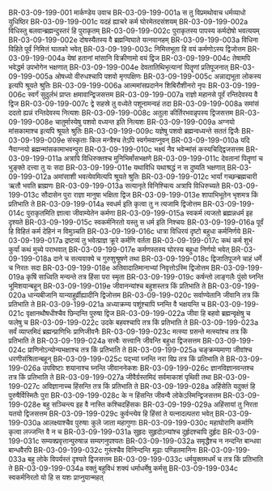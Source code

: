 BR-03-09-199-001	मार्कण्डेय उवाच
BR-03-09-199-001a	स तु विप्रमथोवाच धर्मव्याधो युधिष्ठिर
BR-03-09-199-001c	यदहं ह्याचरे कर्म घोरमेतदसंशयम्
BR-03-09-199-002a	विधिस्तु बलवान्ब्रह्मन्दुस्तरं हि पुराकृतम्
BR-03-09-199-002c	पुराकृतस्य पापस्य कर्मदोषो भवत्ययम्
BR-03-09-199-002e	दोषस्यैतस्य वै ब्रह्मन्विघाते यत्नवानहम्
BR-03-09-199-003a	विधिना विहिते पूर्वं निमित्तं घातको भवेत्
BR-03-09-199-003c	निमित्तभूता हि वयं कर्मणोऽस्य द्विजोत्तम
BR-03-09-199-004a	येषां हतानां मांसानि विक्रीणामो वयं द्विज
BR-03-09-199-004c	तेषामपि भवेद्धर्म उपभोगेन भक्षणात्
BR-03-09-199-004e	देवतातिथिभृत्यानां पितॄणां प्रतिपूजनात्
BR-03-09-199-005a	ओषध्यो वीरुधश्चापि पशवो मृगपक्षिणः
BR-03-09-199-005c	अन्नाद्यभूता लोकस्य इत्यपि श्रूयते श्रुतिः
BR-03-09-199-006a	आत्ममांसप्रदानेन शिबिरौशीनरो नृपः
BR-03-09-199-006c	स्वर्गं सुदुर्लभं प्राप्तः क्षमावान्द्विजसत्तम
BR-03-09-199-007a	राज्ञो महानसे पूर्वं रन्तिदेवस्य वै द्विज
BR-03-09-199-007c	द्वे सहस्रे तु वध्येते पशूनामन्वहं तदा
BR-03-09-199-008a	समांसं ददतो ह्यन्नं रन्तिदेवस्य नित्यशः
BR-03-09-199-008c	अतुला कीर्तिरभवन्नृपस्य द्विजसत्तम
BR-03-09-199-008e	चातुर्मास्येषु पशवो वध्यन्त इति नित्यशः
BR-03-09-199-009a	अग्नयो मांसकामाश्च इत्यपि श्रूयते श्रुतिः
BR-03-09-199-009c	यज्ञेषु पशवो ब्रह्मन्वध्यन्ते सततं द्विजैः
BR-03-09-199-009e	संस्कृताः किल मन्त्रैश्च तेऽपि स्वर्गमवाप्नुवन्
BR-03-09-199-010a	यदि नैवाग्नयो ब्रह्मन्मांसकामाभवन्पुरा
BR-03-09-199-010c	भक्ष्यं नैव भवेन्मांसं कस्यचिद्द्विजसत्तम
BR-03-09-199-011a	अत्रापि विधिरुक्तश्च मुनिभिर्मांसभक्षणे
BR-03-09-199-011c	देवतानां पितॄणां च भुङ्क्ते दत्त्वा तु यः सदा
BR-03-09-199-011e	यथाविधि यथाश्रद्धं न स दुष्यति भक्षणात्
BR-03-09-199-012a	अमांसाशी भवत्येवमित्यपि श्रूयते श्रुतिः
BR-03-09-199-012c	भार्यां गच्छन्ब्रह्मचारी ऋतौ भवति ब्राह्मणः
BR-03-09-199-013a	सत्यानृते विनिश्चित्य अत्रापि विधिरुच्यते
BR-03-09-199-013c	सौदासेन पुरा राज्ञा मानुषा भक्षिता द्विज
BR-03-09-199-013e	शापाभिभूतेन भृशमत्र किं प्रतिभाति ते
BR-03-09-199-014a	स्वधर्म इति कृत्वा तु न त्यजामि द्विजोत्तम
BR-03-09-199-014c	पुराकृतमिति ज्ञात्वा जीवाम्येतेन कर्मणा
BR-03-09-199-015a	स्वकर्म त्यजतो ब्रह्मन्नधर्म इह दृश्यते
BR-03-09-199-015c	स्वकर्मनिरतो यस्तु स धर्म इति निश्चयः
BR-03-09-199-016a	पूर्वं हि विहितं कर्म देहिनं न विमुञ्चति
BR-03-09-199-016c	धात्रा विधिरयं दृष्टो बहुधा कर्मनिर्णये
BR-03-09-199-017a	द्रष्टव्यं तु भवेत्प्राज्ञ क्रूरे कर्मणि वर्तता
BR-03-09-199-017c	कथं कर्म शुभं कुर्यां कथं मुच्ये पराभवात्
BR-03-09-199-017e	कर्मणस्तस्य घोरस्य बहुधा निर्णयो भवेत्
BR-03-09-199-018a	दाने च सत्यवाक्ये च गुरुशुश्रूषणे तथा
BR-03-09-199-018c	द्विजातिपूजने चाहं धर्मे च निरतः सदा
BR-03-09-199-018e	अतिवादातिमानाभ्यां निवृत्तोऽस्मि द्विजोत्तम
BR-03-09-199-019a	कृषिं साध्विति मन्यन्ते तत्र हिंसा परा स्मृता
BR-03-09-199-019c	कर्षन्तो लाङ्गलैः पुंसो घ्नन्ति भूमिशयान्बहून्
BR-03-09-199-019e	जीवानन्यांश्च बहुशस्तत्र किं प्रतिभाति ते
BR-03-09-199-020a	धान्यबीजानि यान्याहुर्व्रीह्यादीनि द्विजोत्तम
BR-03-09-199-020c	सर्वाण्येतानि जीवानि तत्र किं प्रतिभाति ते
BR-03-09-199-021a	अध्याक्रम्य पशूंश्चापि घ्नन्ति वै भक्षयन्ति च
BR-03-09-199-021c	वृक्षानथौषधीश्चैव छिन्दन्ति पुरुषा द्विज
BR-03-09-199-022a	जीवा हि बहवो ब्रह्मन्वृक्षेषु च फलेषु च
BR-03-09-199-022c	उदके बहवश्चापि तत्र किं प्रतिभाति ते
BR-03-09-199-023a	सर्वं व्याप्तमिदं ब्रह्मन्प्राणिभिः प्राणिजीवनैः
BR-03-09-199-023c	मत्स्या ग्रसन्ते मत्स्यांश्च तत्र किं प्रतिभाति ते
BR-03-09-199-024a	सत्त्वैः सत्त्वानि जीवन्ति बहुधा द्विजसत्तम
BR-03-09-199-024c	प्राणिनोऽन्योन्यभक्षाश्च तत्र किं प्रतिभाति ते
BR-03-09-199-025a	चङ्क्रम्यमाणा जीवांश्च धरणीसंश्रितान्बहून्
BR-03-09-199-025c	पद्भ्यां घ्नन्ति नरा विप्र तत्र किं प्रतिभाति ते
BR-03-09-199-026a	उपविष्टाः शयानाश्च घ्नन्ति जीवाननेकशः
BR-03-09-199-026c	ज्ञानविज्ञानवन्तश्च तत्र किं प्रतिभाति ते
BR-03-09-199-027a	जीवैर्ग्रस्तमिदं सर्वमाकाशं पृथिवी तथा
BR-03-09-199-027c	अविज्ञानाच्च हिंसन्ति तत्र किं प्रतिभाति ते
BR-03-09-199-028a	अहिंसेति यदुक्तं हि पुरुषैर्विस्मितैः पुरा
BR-03-09-199-028c	के न हिंसन्ति जीवन्वै लोकेऽस्मिन्द्विजसत्तम
BR-03-09-199-028e	बहु सञ्चिन्त्य इह वै नास्ति कश्चिदहिंसकः
BR-03-09-199-029a	अहिंसायां तु निरता यतयो द्विजसत्तम
BR-03-09-199-029c	कुर्वन्त्येव हि हिंसां ते यत्नादल्पतरा भवेत्
BR-03-09-199-030a	आलक्ष्याश्चैव पुरुषाः कुले जाता महागुणाः
BR-03-09-199-030c	महाघोराणि कर्माणि कृत्वा लज्जन्ति वै न च
BR-03-09-199-031a	सुहृदः सुहृदोऽन्यांश्च दुर्हृदश्चापि दुर्हृदः
BR-03-09-199-031c	सम्यक्प्रवृत्तान्पुरुषान्न सम्यगनुपश्यतः
BR-03-09-199-032a	समृद्धैश्च न नन्दन्ति बान्धवा बान्धवैरपि
BR-03-09-199-032c	गुरूंश्चैव विनिन्दन्ति मूढाः पण्डितमानिनः
BR-03-09-199-033a	बहु लोके विपर्यस्तं दृश्यते द्विजसत्तम
BR-03-09-199-033c	धर्मयुक्तमधर्मं च तत्र किं प्रतिभाति ते
BR-03-09-199-034a	वक्तुं बहुविधं शक्यं धर्माधर्मेषु कर्मसु
BR-03-09-199-034c	स्वकर्मनिरतो यो हि स यशः प्राप्नुयान्महत्
